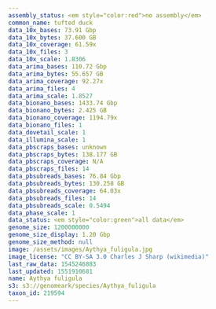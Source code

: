 ```yaml
---
assembly_status: <em style="color:red">no assembly</em>
common_name: tufted duck
data_10x_bases: 73.91 Gbp
data_10x_bytes: 37.600 GB
data_10x_coverage: 61.59x
data_10x_files: 3
data_10x_scale: 1.8306
data_arima_bases: 110.72 Gbp
data_arima_bytes: 55.657 GB
data_arima_coverage: 92.27x
data_arima_files: 4
data_arima_scale: 1.8527
data_bionano_bases: 1433.74 Gbp
data_bionano_bytes: 2.425 GB
data_bionano_coverage: 1194.79x
data_bionano_files: 1
data_dovetail_scale: 1
data_illumina_scale: 1
data_pbscraps_bases: unknown
data_pbscraps_bytes: 138.177 GB
data_pbscraps_coverage: N/A
data_pbscraps_files: 14
data_pbsubreads_bases: 76.84 Gbp
data_pbsubreads_bytes: 130.258 GB
data_pbsubreads_coverage: 64.03x
data_pbsubreads_files: 14
data_pbsubreads_scale: 0.5494
data_phase_scale: 1
data_status: <em style="color:green">all data</em>
genome_size: 1200000000
genome_size_display: 1.20 Gbp
genome_size_method: null
image: /assets/images/Aythya_fuligula.jpg
image_license: "CC BY-SA 3.0 Charles J Sharp (wikimedia)"
last_raw_data: 1545246883
last_updated: 1551910681
name: Aythya fuligula
s3: s3://genomeark/species/Aythya_fuligula
taxon_id: 219594
---
```

